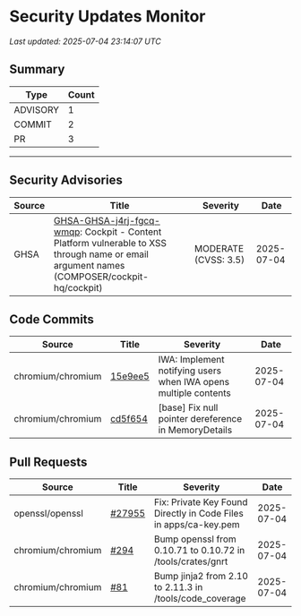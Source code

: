 # Security Updates Monitor

*Last updated: 2025-07-04 23:14:07 UTC*

## Summary
| Type | Count |
|------|-------|
| ADVISORY | 1 |
| COMMIT | 2 |
| PR | 3 |

---

## Security Advisories

| Source | Title | Severity | Date |
|--------|-------|----------|------|
| GHSA | [GHSA-GHSA-j4rj-fgcq-wmqp](https://github.com/advisories/GHSA-j4rj-fgcq-wmqp): Cockpit - Content Platform vulnerable to XSS through name or email argument names (COMPOSER/cockpit-hq/cockpit) | MODERATE (CVSS: 3.5) | 2025-07-04 |

## Code Commits

| Source | Title | Severity | Date |
|--------|-------|----------|------|
| chromium/chromium | [15e9ee5](https://github.com/chromium/chromium/commit/15e9ee5ea1cb104c9674ef71653da7197b720900) | IWA: Implement notifying users when IWA opens multiple contents | 2025-07-04 |
| chromium/chromium | [cd5f654](https://github.com/chromium/chromium/commit/cd5f654a0a8ca47d04bc36988a8c93ae03c8a6b4) | [base] Fix null pointer dereference in MemoryDetails | 2025-07-04 |

## Pull Requests

| Source | Title | Severity | Date |
|--------|-------|----------|------|
| openssl/openssl | [#27955](https://github.com/openssl/openssl/pull/27955) | Fix: Private Key Found Directly in Code Files in apps/ca-key.pem | 2025-07-04 |
| chromium/chromium | [#294](https://github.com/chromium/chromium/pull/294) | Bump openssl from 0.10.71 to 0.10.72 in /tools/crates/gnrt | 2025-07-04 |
| chromium/chromium | [#81](https://github.com/chromium/chromium/pull/81) | Bump jinja2 from 2.10 to 2.11.3 in /tools/code_coverage | 2025-07-04 |

